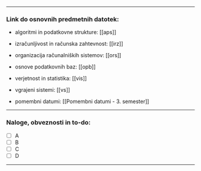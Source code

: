 
---

### Link do osnovnih predmetnih datotek:

- algoritmi in podatkovne strukture: [[aps]]
- izračunljivost in računska zahtevnost: [[irz]]
- organizacija računalniških sistemov: [[ors]]
- osnove podatkovnih baz: [[opb]]
- verjetnost in statistika: [[vis]]
- vgrajeni sistemi: [[vs]]

- pomembni datumi: [[Pomembni datumi - 3. semester]]

---
### Naloge, obveznosti in to-do:

- [ ] A
- [ ] B
- [ ] C
- [ ] D

---

